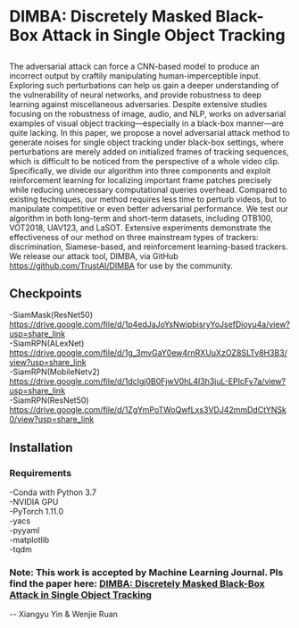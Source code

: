 # DIMBA: Discretely Masked Black-Box Attack in Single Object Tracking

##
The adversarial attack can force a CNN-based model to produce an incorrect output by craftily manipulating human-imperceptible input. Exploring such perturbations can help us gain a deeper understanding of the vulnerability of neural networks, and provide robustness to deep learning against miscellaneous adversaries. Despite extensive studies focusing on the robustness of image, audio, and NLP, works on adversarial examples of visual object tracking—especially in a black-box manner—are quite lacking. In this paper, we propose a novel adversarial attack method to generate noises for single object tracking under black-box settings, where perturbations are merely added on initialized frames of tracking sequences, which is difficult to be noticed from the perspective of a whole video clip. Specifically, we divide our algorithm into three components and exploit reinforcement learning for localizing important frame patches precisely while reducing unnecessary computational queries overhead. Compared to existing techniques, our method requires less time to perturb videos, but to manipulate competitive or even better adversarial performance. We test our algorithm in both long-term and short-term datasets, including OTB100, VOT2018, UAV123, and LaSOT. Extensive experiments demonstrate the effectiveness of our method on three mainstream types of trackers: discrimination, Siamese-based, and reinforcement learning-based trackers. We release our attack tool, DIMBA, via GitHub https://github.com/TrustAI/DIMBA for use by the community.


## Checkpoints
-SiamMask(ResNet50)    https://drive.google.com/file/d/1p4edJaJoYsNwipbisryYoJsefDioyu4a/view?usp=share_link  
-SiamRPN(ALexNet)    https://drive.google.com/file/d/1g_3mvGaY0ew4rnRXUuXzOZ8SLTv8H3B3/view?usp=share_link  
-SiamRPN(MobileNetv2)    https://drive.google.com/file/d/1dcIgj0B0FjwV0hL4I3h3juL-EPIcFy7a/view?usp=share_link     
-SiamRPN(ResNet50)    https://drive.google.com/file/d/1ZgYmPoTWoQwfLxs3VDJ42mmDdCtYNSk0/view?usp=share_link  

## Installation
### Requirements
-Conda with Python 3.7  
-NVIDIA GPU  
-PyTorch 1.11.0  
-yacs  
-pyyaml  
-matplotlib  
-tqdm  

### Note: This work is accepted by Machine Learning Journal. Pls find the paper here: [DIMBA: Discretely Masked Black-Box Attack in Single Object Tracking](https://link.springer.com/article/10.1007/s10994-022-06252-2)


-- Xiangyu Yin & Wenjie Ruan

